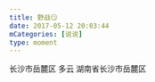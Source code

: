 ```yaml
---
title: 野战😏
date: 2017-05-12 20:03:44
mCategories: [说说]
type: moment
---
```


<div id="pics-20170512200344"></div>

<script>
var data = [
    {"link": "2017-05-12_000000.jpeg", "type": "shuoshuo"}
];
picsRender(data, "pics-20170512200344");
</script>

长沙市岳麓区 多云
湖南省长沙市岳麓区
